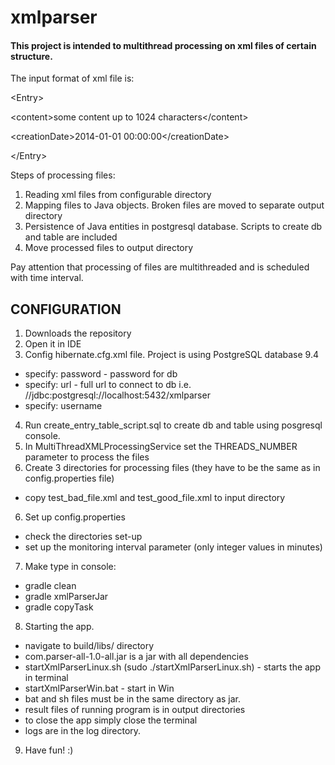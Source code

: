 # xmlparser

#### This project is intended to multithread processing on xml files of certain structure.

The input format of xml file is:

&lt;Entry&gt;

&lt;content&gt;some content up to 1024 characters&lt;/content&gt;

&lt;creationDate&gt;2014-01-01 00:00:00&lt;/creationDate&gt;

&lt;/Entry&gt;

Steps of processing files:

1. Reading xml files from configurable directory
2. Mapping files to Java objects. Broken files are moved to separate output directory
3. Persistence of Java entities in postgresql database. Scripts to create db and table are included
4. Move processed files to output directory

Pay attention that processing of files are multithreaded and is scheduled with time interval.

## CONFIGURATION
1. Downloads the repository
2. Open it in IDE
3. Config hibernate.cfg.xml file. Project is using PostgreSQL database 9.4
 - specify: password - password for db
 - specify: url - full url to connect to db i.e. //jdbc:postgresql://localhost:5432/xmlparser
 - specify: username

4. Run create_entry_table_script.sql to create db and table using posgresql console.
5. In MultiThreadXMLProcessingService set the THREADS_NUMBER parameter to process the files
5. Create 3 directories for processing files (they have to be the same as in config.properties file)
 - copy test_bad_file.xml and test_good_file.xml to input directory
6. Set up config.properties   
 - check the directories set-up
 - set up the monitoring interval parameter (only integer values in minutes)
7. Make type in console:
  - gradle clean
  - gradle xmlParserJar
  - gradle copyTask
8. Starting the app.
  - navigate to build/libs/ directory
  - com.parser-all-1.0-all.jar is a jar with all dependencies
  - startXmlParserLinux.sh (sudo ./startXmlParserLinux.sh) - starts the app in terminal
  - startXmlParserWin.bat - start in Win
  - bat and sh files must be in the same directory as jar.
  - result files of running program is in output directories
  - to close the app simply close the terminal
  - logs are in the log directory.
9. Have fun! :)
  
